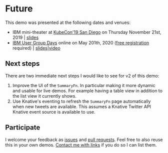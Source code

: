# Future

This demo was presented at the following dates and venues:

* IBM mini-theater at [KubeCon'19 San Diego](https://events19.linuxfoundation.org/events/kubecon-cloudnativecon-north-america-2019/) on Thursday November 21st, 2019 | [slides](docs/kubecon-2019-sandiego.pdf)
* [IBM User Group Days](https://ibm-ugd-platform.bemyapp.com/#/event) online on May 201th, 2020 ([free registration](https://ibm-ugd-platform.bemyapp.com/#/event) required) | [slides](docs/ibm-user-group-days-2020-online.pdf)|[video](https://ibm-ugd-platform.bemyapp.com/#/conference/5eb1d06bfe3f0f001be7e3c4)

## Next steps

There are two immediate next steps I would like to see for v2 of this demo:

1. Improve the UI of the `SummaryFn`. In particular making it more dynamic and usable for live demos. For example having a table view in addition to the list view it currently shows.
2. Use Knative's eventing to refresh the `SummaryFn` page automatically when new tweets are available. This assumes a Knative Twitter API Knative event source is available to use.

## Participate

I welcome your feedback as [issues](https://github.com/maximilien/knfun/issues) and [pull requests](https://github.com/maximilien/knfun/pulls). Feel free to also reuse this in your own demos. [Contact me with links](mailto:maxim@us.ibm.com?subject=[KnFun]demo%20links) if you do so I can list them.